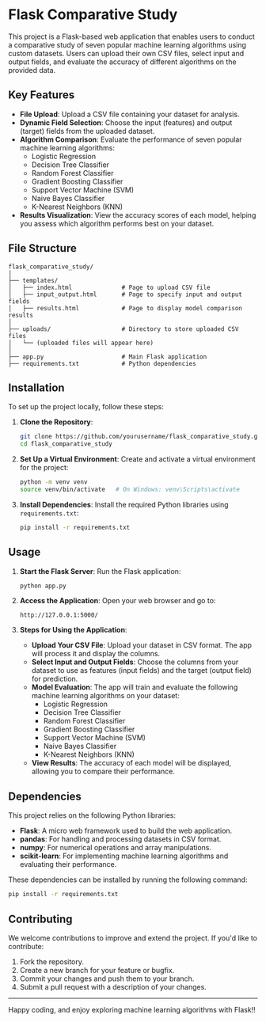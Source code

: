 
# Flask Comparative Study

This project is a Flask-based web application that enables users to conduct a comparative study of seven popular machine learning algorithms using custom datasets. Users can upload their own CSV files, select input and output fields, and evaluate the accuracy of different algorithms on the provided data.

## Key Features

- **File Upload**: Upload a CSV file containing your dataset for analysis.
- **Dynamic Field Selection**: Choose the input (features) and output (target) fields from the uploaded dataset.
- **Algorithm Comparison**: Evaluate the performance of seven popular machine learning algorithms:
  - Logistic Regression
  - Decision Tree Classifier
  - Random Forest Classifier
  - Gradient Boosting Classifier
  - Support Vector Machine (SVM)
  - Naive Bayes Classifier
  - K-Nearest Neighbors (KNN)
- **Results Visualization**: View the accuracy scores of each model, helping you assess which algorithm performs best on your dataset.

## File Structure

```
flask_comparative_study/
│
├── templates/
│   ├── index.html              # Page to upload CSV file
│   ├── input_output.html       # Page to specify input and output fields
│   ├── results.html            # Page to display model comparison results
│
├── uploads/                    # Directory to store uploaded CSV files
│   └── (uploaded files will appear here)
│
├── app.py                      # Main Flask application
├── requirements.txt            # Python dependencies
```


## Installation

To set up the project locally, follow these steps:

1. **Clone the Repository**:
   ```bash
   git clone https://github.com/yourusername/flask_comparative_study.git
   cd flask_comparative_study
   ```

2. **Set Up a Virtual Environment**:
   Create and activate a virtual environment for the project:
   ```bash
   python -m venv venv
   source venv/bin/activate   # On Windows: venv\Scripts\activate
   ```

3. **Install Dependencies**:
   Install the required Python libraries using `requirements.txt`:
   ```bash
   pip install -r requirements.txt
   ```

## Usage

1. **Start the Flask Server**:
   Run the Flask application:
   ```bash
   python app.py
   ```

2. **Access the Application**:
   Open your web browser and go to:
   ```
   http://127.0.0.1:5000/
   ```

3. **Steps for Using the Application**:
   - **Upload Your CSV File**: Upload your dataset in CSV format. The app will process it and display the columns.
   - **Select Input and Output Fields**: Choose the columns from your dataset to use as features (input fields) and the target (output field) for prediction.
   - **Model Evaluation**: The app will train and evaluate the following machine learning algorithms on your dataset:
     - Logistic Regression
     - Decision Tree Classifier
     - Random Forest Classifier
     - Gradient Boosting Classifier
     - Support Vector Machine (SVM)
     - Naive Bayes Classifier
     - K-Nearest Neighbors (KNN)
   - **View Results**: The accuracy of each model will be displayed, allowing you to compare their performance.

## Dependencies

This project relies on the following Python libraries:

- **Flask**: A micro web framework used to build the web application.
- **pandas**: For handling and processing datasets in CSV format.
- **numpy**: For numerical operations and array manipulations.
- **scikit-learn**: For implementing machine learning algorithms and evaluating their performance.

These dependencies can be installed by running the following command:
```bash
pip install -r requirements.txt
```

## Contributing

We welcome contributions to improve and extend the project. If you'd like to contribute:

1. Fork the repository.
2. Create a new branch for your feature or bugfix.
3. Commit your changes and push them to your branch.
4. Submit a pull request with a description of your changes.


---

Happy coding, and enjoy exploring machine learning algorithms with Flask!!

